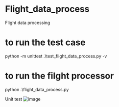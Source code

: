 # Flight_data_process
Flight data processing
# to run the test case 
python -m unittest .\test_flight_data_process.py -v
# to run the filght processor 
python .\flight_data_process.py

Unit test
![image](https://github.com/user-attachments/assets/9732229a-05b7-4920-af7e-ff458786411f)

